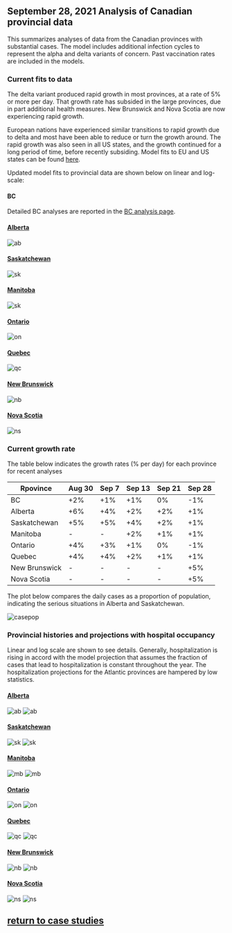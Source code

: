 ## September 28, 2021 Analysis of Canadian provincial data

This summarizes analyses of data from the Canadian provinces with substantial cases.
The model includes additional infection cycles to represent the alpha and delta variants of concern.
Past vaccination rates are included in the models.

### Current fits to data

The delta variant produced rapid growth in most provinces, at a rate of 5% or more per day.
That growth rate has subsided in the large provinces, due in part additional health measures.
New Brunswick and Nova Scotia are now experiencing rapid growth.

European nations have experienced similar transitions to rapid growth due to delta
and most have been able to reduce or turn the growth around.
The rapid growth was also seen in all US states, and the growth continued for a long
period of time, before recently subsiding.
Model fits to EU and US states can be found [here](../index.md).

Updated model fits to provincial data are shown below on linear and log-scale:

#### BC

Detailed BC analyses are reported in the [BC analysis page](../index.md).

#### [Alberta](img/ab_2_9_0928_cases.pdf)

![ab](img/ab_2_9_0928_cases.png)

#### [Saskatchewan](img/sk_2_9_0928_cases.pdf)

![sk](img/sk_2_9_0928_cases.png)

#### [Manitoba](img/mb_2_9_0928_cases.pdf)

![sk](img/mb_2_9_0928_cases.png)

#### [Ontario](img/on_2_9_0928_cases.pdf)

![on](img/on_2_9_0928_cases.png)

#### [Quebec](img/qc_2_9_0928_cases.pdf)

![qc](img/qc_2_9_0928_cases.png)

#### [New Brunswick](img/nb_2_9_0928_cases.pdf)

![nb](img/nb_2_9_0928_cases.png)

#### [Nova Scotia](img/ns_2_9_0928_cases.pdf)

![ns](img/ns_2_9_0928_cases.png)

### Current growth rate

The table below indicates the growth rates (% per day) for each province for recent analyses

Rpovince | Aug 30 | Sep 7 | Sep 13 | Sep 21 | Sep 28
---|---|---|---|---|---
BC | +2% | +1% | +1% | 0% | -1%
Alberta | +6% | +4% | +2% | +2% | +1%
Saskatchewan | +5% | +5% | +4% | +2% | +1%
Manitoba | - | - | +2% | +1% | +1%
Ontario | +4% | +3% | +1% | 0% | -1%
Quebec | +4% | +4% | +2% | +1% | +1%
New Brunswick | - | - | - | - | +5%
Nova Scotia | - | - | - | - | +5%

The plot below compares the daily cases as a proportion of population, indicating the serious situations
in Alberta and Saskatchewan.

![casepop](img/Canada_2_9_0928_compare_casepop.png)


### Provincial histories and projections with hospital occupancy

Linear and log scale are shown to see details.
Generally, hospitalization is rising in accord with the model projection
that assumes the fraction of cases that lead to hospitalization is
constant throughout the year.
The hospitalization projections for the Atlantic provinces are hampered by low statistics.

#### [Alberta](img/ab_2_9_0928_linear_proj.pdf)

![ab](img/ab_2_9_0928_linear_proj.png)
![ab](img/ab_2_9_0928_log_proj.png)

#### [Saskatchewan](img/sk_2_9_0928_linear_proj.pdf)

![sk](img/sk_2_9_0928_linear_proj.png)
![sk](img/sk_2_9_0928_log_proj.png)

#### [Manitoba](img/mb_2_9_0928_linear_proj.pdf)

![mb](img/mb_2_9_0928_linear_proj.png)
![mb](img/mb_2_9_0928_log_proj.png)

#### [Ontario](img/on_2_9_0928_linear_proj.pdf)

![on](img/on_2_9_0928_linear_proj.png)
![on](img/on_2_9_0928_log_proj.png)

#### [Quebec](img/qc_2_9_0928_linear_proj.pdf)

![qc](img/qc_2_9_0928_linear_proj.png)
![qc](img/qc_2_9_0928_log_proj.png)

#### [New Brunswick](img/nb_2_9_0928_linear_proj.pdf)

![nb](img/nb_2_9_0928_linear_proj.png)
![nb](img/nb_2_9_0928_log_proj.png)

#### [Nova Scotia](img/ns_2_9_0928_linear_proj.pdf)

![ns](img/ns_2_9_0928_linear_proj.png)
![ns](img/ns_2_9_0928_log_proj.png)


## [return to case studies](../index.md)

